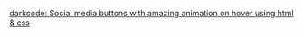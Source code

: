 ﻿[darkcode: Social media buttons with amazing animation on hover using html & css](https://www.darkcode.info/2018/10/social-media-buttons-with-amazing.html)
